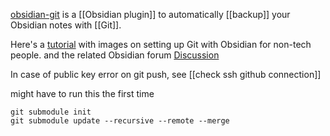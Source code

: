  [obsidian-git](https://github.com/denolehov/obsidian-git) is a [[Obsidian plugin]] to automatically [[backup]] your Obsidian notes with [[Git]].

Here's a [tutorial](https://github.com/gitobsidiantutorial/obsidian-git-tut-windows/blob/main/README.md) with images on setting up Git with Obsidian for non-tech people.
and the related Obsidian forum [Discussion](https://forum.obsidian.md/t/setting-up-obsidian-git-on-windows-for-the-tech-uninitiated-with-images/15297)

In case of public key error on git push, see [[check ssh github connection]]

might have to run this the first time
```
git submodule init
git submodule update --recursive --remote --merge
```